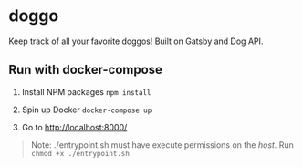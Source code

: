 # doggo
Keep track of all your favorite doggos! Built on Gatsby and Dog API.


## Run with docker-compose
1. Install NPM packages
```npm install```

2. Spin up Docker
```docker-compose up```

3. Go to [http://localhost:8000/](http://localhost:8000/)

> Note: ./entrypoint.sh must have execute permissions on the *host*.
> Run `chmod +x ./entrypoint.sh`
